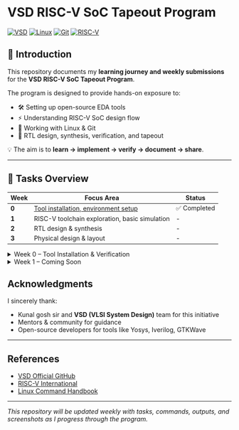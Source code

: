 # VSD RISC-V SoC Tapeout Program 
[![VSD](https://img.shields.io/badge/VSD-RISC--V%20SoC-blue?style=for-the-badge)](https://www.vlsisystemdesign.com/)
[![Linux](https://img.shields.io/badge/OS-Linux%20%7C%20Ubuntu-orange?style=for-the-badge&logo=linux)](www.linux.org)
[![Git](https://img.shields.io/badge/Version%20Control-Git-black?style=for-the-badge&logo=git)](https://github.com/)
[![RISC-V](https://img.shields.io/badge/Architecture-RISC--V-blue?style=for-the-badge&logo=riscv)](https://riscv.org/)


## 🔰 Introduction  
This repository documents my **learning journey and weekly submissions** for the **VSD RISC-V SoC Tapeout Program**.  

The program is designed to provide hands-on exposure to:  
- 🛠️ Setting up open-source EDA tools  
- ⚡ Understanding RISC-V SoC design flow  
- 🐧 Working with Linux & Git  
- 🚀 RTL design, synthesis, verification, and tapeout  

💡 The aim is to **learn → implement → verify → document → share**.  

---

## 📝 Tasks Overview  

| Week | Focus Area | Status |
|------|------------|--------|
| **0** | [Tool installation, environment setup](#week-0--tool-installation--verification) | ✅ Completed |
| **1** | RISC-V toolchain exploration, basic simulation | - |
| **2** | RTL design & synthesis | - |
| **3** | Physical design & layout | - |



<details>
  <summary>
     Week 0 – Tool Installation & Verification  
  </summary>

# Week 0 – Tool Installation & Verification 

### 🔹 Step 1: Update & Install Essential Packages  
```bash
sudo apt update
sudo apt upgrade -y
sudo apt install git make gcc g++ vim build-essential -y
```

---

### 🔹 Step 2: Install Required Tools  

#### ✅ Yosys  
```bash
sudo apt-get update
sudo apt-get install yosys
```
📸 *Yosys:*  
![Yosys Installation](screenshots/icarus.png)  

---

#### ✅ Icarus Verilog (Iverilog)  
```bash
sudo apt-get update
sudo apt-get install iverilog
```
📸 *Icarus Verilog:*  
![Yosys Installation](screenshots/icarus.png)  

---

#### ✅ GTKWave  
```bash
sudo apt-get update
sudo apt install gtkwave
```
📸 *GTKWave:*  
![Yosys Installation](screenshots/gdkwave.png)

---



### ✅ Learnings from Week 0  
- Set up Ubuntu VM inside VirtualBox  
- Installed open-source tools (Yosys, Iverilog, GTKWave)  
- Learned Linux command-line basics  

---
</details>

<details>
  <summary>
     Week 1 – Coming Soon 
  </summary>
## Week 1 – Coming Soon  

🔜 Planned tasks:  
- Setup RISC-V toolchain  
- Run sample RISC-V programs  
- Capture waveforms & document simulation results  

---
</details> 

## Acknowledgments  
I sincerely thank:  
- Kunal gosh sir and **VSD (VLSI System Design)** team for this initiative  
- Mentors & community for guidance  
- Open-source developers for tools like Yosys, Iverilog, GTKWave  

---

##  References  
- [VSD Official GitHub](https://github.com/vlsisystemdesign)  
- [RISC-V International](https://riscv.org)  
- [Linux Command Handbook](https://linuxcommand.org/)  

---

*This repository will be updated weekly with tasks, commands, outputs, and screenshots as I progress through the program.*  
